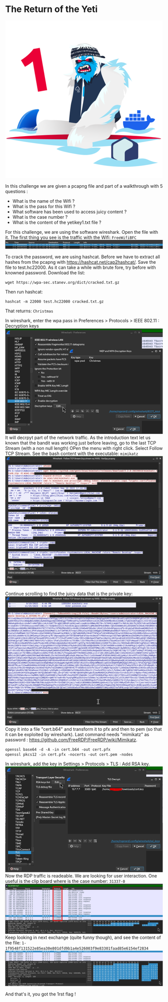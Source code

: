 # The Return of the Yeti


![](./logo.png)

In this challenge we are given a pcapng file and part of a walkthrough with 5 questions : 
 * What is the name of the Wifi ?
 * What is the pass for this Wifi ?
 * What software has been used to access juicy content ?
 * What is the case number ?
 * What is the content of the yetikey1.txt file ?

 For this challenge, we are using the software wireshark. Open the file with it. The first thing you see is the traffic with the Wifi: `FreeWifiBFC`
 ![](wireshark1.png)

To crack the password, we are using hashcat. Before we have to extract all hashes from the pcapng with https://hashcat.net/cap2hashcat/. Save the file to test.hc22000. As it can take a while with brute fore, try before with knowned password. Download the list:
```
wget https://wpa-sec.stanev.org/dict/cracked.txt.gz
```
Then run hashcat:
```
hashcat -m 22000 test.hc22000 cracked.txt.gz
```
That returns: `Christmas`

In wireshark, enter the wpa pass in Preferences > Protocols > IEEE 802.11 : Decryption keys
![](wireshark31.png)
It will decrpyt part of the network traffic.
As the introduction text let us known that the bandit was working just before leaving, go to the last TCP Stream (with a non null length) OPen the menu with right click. Select Follow TCP Stream. See the bash content with the executable: `mimikatz`
![](wireshark32.png)

Continue scrolling to find the juicy data that is the private key:
![](wireshark41.png)
Copy it into a file "cert.b64" and transform it to pfx and then to pem (so that it can be exploited by wireshark). Last command needs "mimikatz" as password : https://github.com/FreeRDP/FreeRDP/wiki/Mimikatz.
```
openssl base64 -d -A -in cert.b64 -out cert.pfx
openssl pkcs12 -in cert.pfx -nocerts -out cert.pem -nodes
```
In wireshark, add the key in Settings > Protocols > TLS : Add RSA key.
![](wireshark42.png)
Now the RDP traffic is readeable. We are looking for user interaction. One useful is the clip board where is the case number: `31337-0`
![](wireshark43.png)
Keep looking in next exchange (quite funny though), and see the content of the file: `1-1f9548f131522e85ea30e801dfd9b1a4e526003f9e83301faad85e6154ef2834`
![](wireshark5.png)

And that's it, you got the 1rst flag !